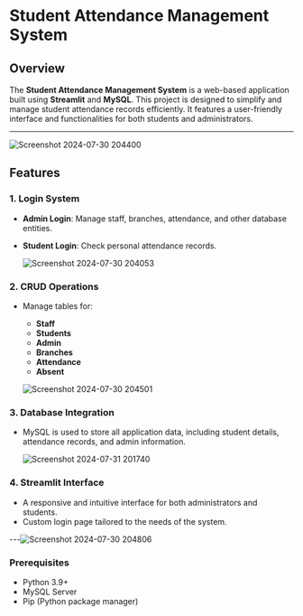 # Student Attendance Management System

## Overview
The **Student Attendance Management System** is a web-based application built using **Streamlit** and **MySQL**. This project is designed to simplify and manage student attendance records efficiently. It features a user-friendly interface and functionalities for both students and administrators.

---

![Screenshot 2024-07-30 204400](https://github.com/user-attachments/assets/d8c1349b-f1d3-4ec7-abb4-de9d54a901af)


## Features
### 1. **Login System**
   - **Admin Login**: Manage staff, branches, attendance, and other database entities.
   - **Student Login**: Check personal attendance records.

     ![Screenshot 2024-07-30 204053](https://github.com/user-attachments/assets/b3f71c9d-117c-4079-b2bc-9228bd9c7a49)
     

### 2. **CRUD Operations**
   - Manage tables for:
     - **Staff**
     - **Students**
     - **Admin**
     - **Branches**
     - **Attendance**
     - **Absent**
    
     ![Screenshot 2024-07-30 204501](https://github.com/user-attachments/assets/8ef6f178-a9d1-4d0f-9fd2-039c803e8112)

     

### 3. **Database Integration**

   - MySQL is used to store all application data, including student details, attendance records, and admin information.

     ![Screenshot 2024-07-31 201740](https://github.com/user-attachments/assets/4d347b40-dfe7-4929-94ff-36fc76e312de)   

### 4. **Streamlit Interface**

   - A responsive and intuitive interface for both administrators and students.
   - Custom login page tailored to the needs of the system.

---![Screenshot 2024-07-30 204806](https://github.com/user-attachments/assets/452344d8-926c-4382-8582-4e8cba2173d1)


### Prerequisites
- Python 3.9+
- MySQL Server
- Pip (Python package manager)





